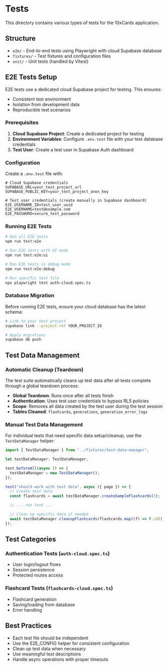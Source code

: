 # Tests

This directory contains various types of tests for the 10xCards application.

## Structure

- `e2e/` - End-to-end tests using Playwright with cloud Supabase database
- `fixtures/` - Test fixtures and configuration files
- `unit/` - Unit tests (handled by Vitest)

## E2E Tests Setup

E2E tests use a dedicated cloud Supabase project for testing. This ensures:

- Consistent test environment
- Isolation from development data
- Reproducible test scenarios

### Prerequisites

1. **Cloud Supabase Project**: Create a dedicated project for testing
2. **Environment Variables**: Configure `.env.test` file with your test database credentials
3. **Test User**: Create a test user in Supabase Auth dashboard

### Configuration

Create a `.env.test` file with:

```env
# Cloud Supabase credentials
SUPABASE_URL=your_test_project_url
SUPABASE_PUBLIC_KEY=your_test_project_anon_key

# Test user credentials (create manually in Supabase dashboard)
E2E_USERNAME_ID=test_user_uuid
E2E_USERNAME=test@example.com
E2E_PASSWORD=secure_test_password
```

### Running E2E Tests

```bash
# Run all E2E tests
npm run test:e2e

# Run E2E tests with UI mode
npm run test:e2e:ui

# Run E2E tests in debug mode
npm run test:e2e:debug

# Run specific test file
npx playwright test auth-cloud.spec.ts
```

### Database Migration

Before running E2E tests, ensure your cloud database has the latest schema:

```bash
# Link to your test project
supabase link --project-ref YOUR_PROJECT_ID

# Apply migrations
supabase db push
```

## Test Data Management

### Automatic Cleanup (Teardown)

The test suite automatically cleans up test data after all tests complete through a global teardown process:

- **Global Teardown**: Runs once after all tests finish
- **Authentication**: Uses test user credentials to bypass RLS policies
- **Scope**: Removes all data created by the test user during the test session
- **Tables Cleaned**: `flashcards`, `generations`, `generation_error_logs`

### Manual Test Data Management

For individual tests that need specific data setup/cleanup, use the `TestDataManager` helper:

```typescript
import { TestDataManager } from "../fixtures/test-data-manager";

let testDataManager: TestDataManager;

test.beforeAll(async () => {
  testDataManager = new TestDataManager();
});

test("should work with test data", async ({ page }) => {
  // Create test data
  const flashcards = await testDataManager.createSampleFlashcards(3);

  // ... run test ...

  // Clean up specific data if needed
  await testDataManager.cleanupFlashcards(flashcards.map((f) => f.id));
});
```

## Test Categories

### Authentication Tests (`auth-cloud.spec.ts`)

- User login/logout flows
- Session persistence
- Protected routes access

### Flashcard Tests (`flashcards-cloud.spec.ts`)

- Flashcard generation
- Saving/loading from database
- Error handling

## Best Practices

- Each test file should be independent
- Use the E2E_CONFIG helper for consistent configuration
- Clean up test data when necessary
- Use meaningful test descriptions
- Handle async operations with proper timeouts
